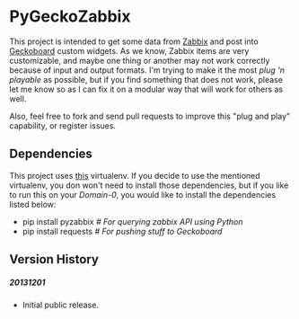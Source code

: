 PyGeckoZabbix
=============

This project is intended to get some data from [Zabbix](http://www.zabbix.com) and post into [Geckoboard](http://www.geckoboard.com)
custom widgets. As we know, Zabbix items are very customizable, and maybe one thing or another may not work correctly
because of input and output formats. I'm trying to make it the most *plug 'n playable* as possible, but if you find
something that does not work, please let me know so as I can fix it on a modular way that will work for others as well.

Also, feel free to fork and send pull requests to improve this "plug and play" capability, or register issues.

Dependencies
------------

This project uses [this](https://github.com/bobeirasa/virtualenvs/tree/master/pygeckozabbix) virtualenv. If you decide to use the mentioned virtualenv, you don won't need to install those
dependencies, but if you like to run this on your *Domain-0*, you would like to install the dependencies listed below:

  * pip install pyzabbix  *# For querying zabbix API using Python*
  * pip install requests  *# For pushing stuff to Geckoboard*

Version History
---------------

##### 20131201
  * Initial public release.